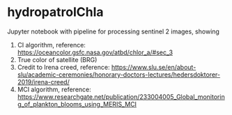 # hydropatrolChla
Jupyter notebook with pipeline for processing sentinel 2 images, showing 
1. CI algorithm, reference: https://oceancolor.gsfc.nasa.gov/atbd/chlor_a/#sec_3
2. True color of satellite (BRG)
3. Credit to Irena creed, reference: https://www.slu.se/en/about-slu/academic-ceremonies/honorary-doctors-lectures/hedersdoktorer-2019/irena-creed/
4. MCI algorithm, reference: https://www.researchgate.net/publication/233004005_Global_monitoring_of_plankton_blooms_using_MERIS_MCI
